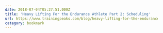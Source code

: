 ```yaml
---
date: 2018-07-04T05:27:51.000Z
title: 'Heavy Lifting For the Endurance Athlete Part 2: Scheduling'
url: https://www.trainingpeaks.com/blog/heavy-lifting-for-the-endurance-athlete-part-2-scheduling/
category: bookmark
---
```

